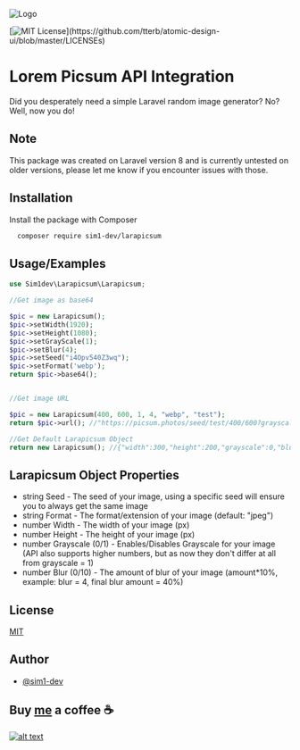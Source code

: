 
![Logo](https://laravel.com/img/logotype.min.svg)

[![MIT License](https://img.shields.io/apm/l/atomic-design-ui.svg?)](https://github.com/tterb/atomic-design-ui/blob/master/LICENSEs)
# Lorem Picsum API Integration

Did you desperately need a simple Laravel random image generator? No? Well, now you do!
## Note

This package was created on Laravel version 8 and is currently untested on older versions, please let me know if you encounter issues with those.


## Installation

Install the package with Composer

```bash
  composer require sim1-dev/larapicsum
```
    
## Usage/Examples

```php
use Sim1dev\Larapicsum\Larapicsum;

//Get image as base64

$pic = new Larapicsum();
$pic->setWidth(1920);
$pic->setHeight(1080);
$pic->setGrayScale(1);
$pic->setBlur(4);
$pic->setSeed("i4Opv540Z3wq");
$pic->setFormat('webp');
return $pic->base64();


//Get image URL

$pic = new Larapicsum(400, 600, 1, 4, "webp", "test");
return $pic->url(); //"https://picsum.photos/seed/test/400/600?grayscale=1&blur=4.webp"

//Get Default Larapicsum Object
return new Larapicsum(); //{"width":300,"height":200,"grayscale":0,"blur":0,"format":"jpeg","seed":"","url":"https://picsum.photos/300/200?grayscale=0&blur=0.jpeg"}

```


## Larapicsum Object Properties

- string Seed - The seed of your image, using a specific seed will ensure you to always get the same image
- string Format - The format/extension of your image (default: "jpeg")
- number Width - The width of your image (px)
- number Height - The height of your image (px)
- number Grayscale (0/1) - Enables/Disables Grayscale for your image (API also supports higher numbers, but as now they don't differ at all from grayscale = 1)
- number Blur (0/10) - The amount of blur of your image (amount*10%, example: blur = 4, final blur amount = 40%)

## License

[MIT](https://choosealicense.com/licenses/mit/)


## Author

- [@sim1-dev](https://github.com/sim1-dev) 


## Buy [me](https://www.simonetenisci.it/) a coffee ☕

[![alt text][image]][hyperlink]

[hyperlink]:https://www.paypal.com/donate/?hosted_button_id=AS2MJZNHSQEQA
[image]:https://pics.paypal.com/00/s/NDI2ZTExZWQtODY4MS00ZTZiLTg4OGEtZjc1MmEyNjYwNzRj/file.PNG
(Donate with PayPal)
